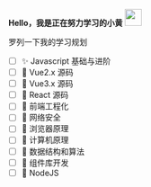 <b>Hello，我是正在努力学习的小黄</b> <img src="https://media.giphy.com/media/hvRJCLFzcasrR4ia7z/giphy.gif" style="width: 30px">

罗列一下我的学习规划

- [ ] ✨ Javascript 基础与进阶
- [ ] 🐨 Vue2.x 源码
- [ ] 🎉 Vue3.x 源码
- [ ] 🤯 React 源码
- [ ] 👺 前端工程化
- [ ] 👾 网络安全
- [ ] 🤖 浏览器原理
- [ ] 🎏 计算机原理
- [ ] 🤔 数据结构和算法
- [ ] 🥳 组件库开发
- [ ] 💬 NodeJS